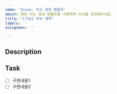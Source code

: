 ```yaml
---
name: 'Issue: 이슈 생성 템플릿'
about: 해당 이슈 생성 템플릿을 사용하여 이슈를 생성해주세요.
title: "[기능] 이슈 제목"
labels: ''
assignees: ''

---
```


## Description

## Task
- [ ] 구현내용1
- [ ] 구현내용2
